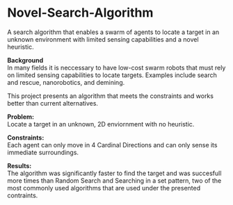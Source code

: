 # Novel-Search-Algorithm
A search algorithm that enables a swarm of agents to locate a target in an unknown environment with limited sensing capabilities and a novel heuristic.

**Background** <br />
In many fields it is neccessary to have low-cost swarm robots that must rely on limited sensing capabilities to locate targets. Examples include search and rescue, nanorobotics, and demining. 

 This project presents an algorithm that meets the constraints and works better than current alternatives. 
 
**Problem:** <br /> 
Locate a target in an unknown, 2D enviornment with no heuristic.

**Constraints:** <br />
Each agent can only move in 4 Cardinal Directions and can only sense its immediate surroundings. 

**Results:** <br />
The algorithm was significantly faster to find the target and was succesfull more times than Random Search and Searching in a set pattern, two of the most commonly used algorithms that are used under the presented contraints. 



